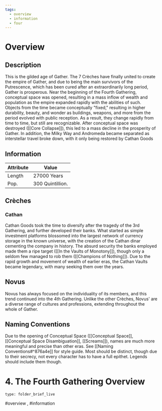 ```yaml
---
tags:
  - overview
  - information
  - four
---
```


# Overview

## Description
This is the gilded age of Gather. The 7 Crèches have finally united to create the empire of Gather, and due to being the main survivors of the Putrescence, which has been cured after an extraordinarily long period, Gather is prosperous. Near the beginning of the Fourth Gathering, conceptual space was opened, resulting in a mass inflow of wealth and population as the empire expanded rapidly with the abilities of such. Objects from the time became conceptually "fixed," resulting in higher durability, beauty, and wonder as buildings, weapons, and more from the period evolved with public reception. As a result, they change rapidly from time to time, but still are recognizable. After conceptual space was destroyed ([[Core Collapse]]), this led to a mass decline in the prosperity of Gather. In addition, the Milky Way and Andromeda became separated as interstellar travel broke down, with it only being restored by Cathan Goods

## Information

| Attribute | Value            |
| --------- | ---------------- |
| Length    | 27000 Years      |
| Pop.      | 300 Quintillion. |

## Crèches
### Cathan 
Cathan Goods took the time to diversify after the tragedy of the 3rd Gathering, and further developed their banks. What started as simple investment platforms blossomed into the largest network of currency storage in the known universe, with the creation of the Cathan dinar cementing the company in history. The absurd security the banks employed made them a ripe target ([[In the Vaults of Monotony]]), though only a seldom few managed to rob them ([[Champions of Nothing]]). Due to the rapid growth and movement of wealth of earlier eras, the Cathan Vaults became legendary, with many seeking them over the years.  

## Novus
Novus has always focused on the individuality of its members, and this trend continued into the 4th Gathering. Unlike the other Crèches, Novus' are a diverse range of cultures and professions, extending throughout the whole of Gather.

## Naming Conventions
Due to the opening of Conceptual Space ([[Conceptual Space]], [[Conceptual Space Disambiguation]], [[Screams]]), names are much more meaningful and precise than other eras. See [[Naming Conventions#^876a4e]] for style guide. Most should be distinct, though due to their secrecy, not every character has to have a full epithet. Legends should include them though.




# 4. The Fourth Gathering Overview
 
```ccard
type: folder_brief_live
```
 #overview , #information 
